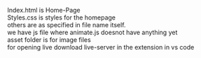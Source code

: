 Index.html is Home-Page \
Styles.css is styles for the homepage  
others are as specified in file name itself.  
we have js file where animate.js doesnot have anything yet   
asset folder is for image files    
for opening live download live-server in the extension in vs code     
